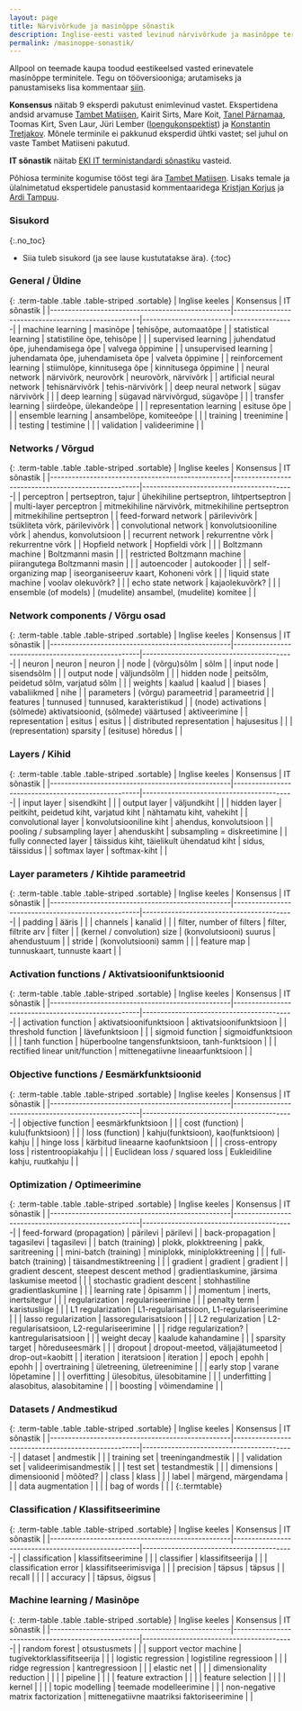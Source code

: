 ```yaml
---
layout: page
title: Närvivõrkude ja masinõppe sõnastik
description: Inglise-eesti vasted levinud närvivõrkude ja masinõppe terminitele.
permalink: /masinoppe-sonastik/
---
```


Allpool on teemade kaupa toodud eestikeelsed vasted erinevatele masinõppe terminitele. Tegu on tööversiooniga; arutamiseks ja panustamiseks lisa kommentaar [siin](https://goo.gl/KYIEo1).


**Konsensus** näitab 9 eksperdi pakutust enimlevinud vastet. Ekspertidena andsid arvamuse [Tambet Matiisen](https://github.com/tambetm), Kairit Sirts, Mare Koit, [Tanel Pärnamaa](http://github.com/tanelp), Toomas Kirt, Sven Laur, Jüri Lember ([loengukonspektist](http://www-1.ms.ut.ee/ained/Tehis%f5pe/tehisope8.pdf)) ja [Konstantin Tretjakov](https://github.com/konstantint). Mõnele terminile ei pakkunud eksperdid ühtki vastet; sel juhul on vaste Tambet Matiiseni pakutud.

**IT sõnastik** näitab [EKI IT terministandardi sõnastiku](http://www.eki.ee/dict/its/) vasteid.

Põhiosa terminite kogumise tööst tegi ära [Tambet Matiisen](https://github.com/tambetm). Lisaks temale ja ülalnimetatud ekspertidele panustasid kommentaaridega [Kristjan Korjus](https://github.com/kristjankorjus/) ja [Ardi Tampuu](https://github.com/RDTm).

### Sisukord
{:.no_toc}

* Siia tuleb sisukord (ja see lause kustutatakse ära).
{:toc}


### General / Üldine

{: .term-table .table .table-striped .sortable}
| Inglise keeles                                   | Konsensus                                          | IT sõnastik                              |
|--------------------------------------------------|----------------------------------------------------|------------------------------------------|
| machine learning                                 | masinõpe                                           | tehisõpe, automaatõpe                    |
| statistical learning                             | statistiline õpe, tehisõpe                         |                                          |
| supervised learning                              | juhendatud õpe, juhendamisega õpe                  | valvega õppimine                         |
| unsupervised learning                            | juhendamata õpe, juhendamiseta õpe                 | valveta õppimine                         |
| reinforcement learning                           | stiimulõpe, kinnitusega õpe                        | kinnitusega õppimine                     |
| neural network                                   | närvivõrk, neurovõrk                               | neurovõrk, närvivõrk                     |
| artificial neural network                        | tehisnärvivõrk                                     | tehis-närvivõrk                          |
| deep neural network                              | sügav närvivõrk                                    |                                          |
| deep learning                                    | sügavad närvivõrgud, sügavõpe                      |                                          |
| transfer learning                                | siirdeõpe, ülekandeõpe                             |                                          |
| representation learning                          | esituse õpe                                        |                                          |
| ensemble learning                                | ansambelõpe, komiteeõpe                            |                                          |
| training                                         | treenimine                                         |                                          |
| testing                                          | testimine                                          |                                          |
| validation                                       | valideerimine                                      |                                          |


### Networks / Võrgud

{: .term-table .table .table-striped .sortable}
| Inglise keeles                                   | Konsensus                                          | IT sõnastik                              |
|--------------------------------------------------|----------------------------------------------------|------------------------------------------|
| perceptron                                       | pertseptron, tajur                                 | ühekihiline pertseptron, lihtpertseptron |
| multi-layer perceptron                           | mitmekihiline närvivõrk, mitmekihiline pertseptron | mitmekihiline pertseptron                |
| feed-forward network                             | pärilevivõrk                                       | tsükliteta võrk, pärilevivõrk            |
| convolutional network                            | konvolutsiooniline võrk                            | ahendus, konvolutsioon                   |
| recurrent network                                | rekurrentne võrk                                   | rekurrentne võrk                         |
| Hopfield network                                 | Hopfieldi võrk                                     |                                          |
| Boltzmann machine                                | Boltzmanni masin                                   |                                          |
| restricted Boltzmann machine                     | piirangutega Boltzmanni masin                      |                                          |
| autoencoder                                      | autokooder                                         |                                          |
| self-organizing map                              | iseorganiseeruv kaart, Kohoneni võrk               |                                          |
| liquid state machine                             | voolav olekuvõrk?                                  |                                          |
| echo state network                               | kajaolekuvõrk?                                     |                                          |
| ensemble (of models)                             | (mudelite) ansambel, (mudelite) komitee            |                                          |

### Network components / Võrgu osad

{: .term-table .table .table-striped .sortable}
| Inglise keeles                                   | Konsensus                                          | IT sõnastik                              |
|--------------------------------------------------|----------------------------------------------------|------------------------------------------|
| neuron                                           | neuron                                             | neuron                                   |
| node                                             | (võrgu)sõlm                                        | sõlm                                     |
| input node                                       | sisendsõlm                                         |                                          |
| output node                                      | väljundsõlm                                        |                                          |
| hidden node                                      | peitsõlm, peidetud sõlm, varjatud sõlm             |                                          |
| weights                                          | kaalud                                             | kaalud                                   |
| biases                                           | vabaliikmed                                        | nihe                                     |
| parameters                                       | (võrgu) parameetrid                                | parameetrid                              |
| features                                         | tunnused                                           | tunnused, karakteristikud                |
| (node) activations                               | (sõlmede) aktivatsioonid, (sõlmede) väärtused      | aktiveerimine                            |
| representation                                   | esitus                                             | esitus                                   |
| distributed representation                       | hajusesitus                                        |                                          |
| (representation) sparsity                        | (esituse) hõredus                                  |                                          |

### Layers / Kihid

{: .term-table .table .table-striped .sortable}
| Inglise keeles                                   | Konsensus                                          | IT sõnastik                              |
|--------------------------------------------------|----------------------------------------------------|------------------------------------------|
| input layer                                      | sisendkiht                                         |                                          |
| output layer                                     | väljundkiht                                        |                                          |
| hidden layer                                     | peitkiht, peidetud kiht, varjatud kiht             | nähtamatu kiht, vahekiht                 |
| convolutional layer                              | konvolutsiooniline kiht                            | ahendus, konvolutsioon                   |
| pooling / subsampling layer                      | ahenduskiht                                        | subsampling = diskreetimine              |
| fully connected layer                            | täissidus kiht, täielikult ühendatud kiht          | sidus, täissidus                         |
| softmax layer                                    | softmax-kiht                                       |                                          |

### Layer parameters / Kihtide parameetrid

{: .term-table .table .table-striped .sortable}
| Inglise keeles                                   | Konsensus                                          | IT sõnastik                              |
|--------------------------------------------------|----------------------------------------------------|------------------------------------------|
| padding                                          | ääris                                              |                                          |
| channels                                         | kanalid                                            |                                          |
| filter, number of filters                        | filter, filtrite arv                               | filter                                   |
| (kernel / convolution) size                      | (konvolutsiooni) suurus                            | ahendustuum                              |
| stride                                           | (konvolutsiooni) samm                              |                                          |
| feature map                                      | tunnuskaart, tunnuste kaart                        |                                          |

### Activation functions / Aktivatsioonifunktsioonid

{: .term-table .table .table-striped .sortable}
| Inglise keeles                                   | Konsensus                                          | IT sõnastik                              |
|--------------------------------------------------|----------------------------------------------------|------------------------------------------|
| activation function                              | aktivatsioonifunktsioon                            | aktivatsioonifunktsioon                  |
| threshold function                               | lävefunktsioon                                     |                                          |
| sigmoid function                                 | sigmoidfunktsioon                                  |                                          |
| tanh function                                    | hüperboolne tangensfunktsioon, tanh-funktsioon     |                                          |
| rectified linear unit/function                   | mittenegatiivne lineaarfunktsioon                  |                                          |

### Objective functions / Eesmärkfunktsioonid

{: .term-table .table .table-striped .sortable}
| Inglise keeles                                   | Konsensus                                          | IT sõnastik                              |
|--------------------------------------------------|----------------------------------------------------|------------------------------------------|
| objective function                               | eesmärkfunktsioon                                  |                                          |
| cost (function)                                  | kulu(funktsioon)                                   |                                          |
| loss (function)                                  | kahju(funktsioon), kao(funktsioon)                 | kahju                                    |
| hinge loss                                       | kärbitud lineaarne kaofunktsioon                   |                                          |
| cross-entropy loss                               | ristentroopiakahju                                 |                                          |
| Euclidean loss / squared loss                    | Eukleidiline kahju, ruutkahju                      |                                          |

### Optimization / Optimeerimine

{: .term-table .table .table-striped .sortable}
| Inglise keeles                                   | Konsensus                                          | IT sõnastik                              |
|--------------------------------------------------|----------------------------------------------------|------------------------------------------|
| feed-forward (propagation)                       | pärilevi                                           | pärilevi                                 |
| back-propagation                                 | tagasilevi                                         | tagasilevi                               |
| batch (training)                                 | plokk, plokktreening                               | pakk, saritreening                       |
| mini-batch (training)                            | miniplokk, miniplokktreening                       |                                          |
| full-batch (training)                            | täisandmestiktreening                              |                                          |
| gradient                                         | gradient                                           | gradient                                 |
| gradient descent, steepest descent method        | gradientlaskumine, järsima laskumise meetod        |                                          |
| stochastic gradient descent                      | stohhastiline gradientlaskumine                    |                                          |
| learning rate                                    | õpisamm                                            |                                          |
| momentum                                         | inerts, inertsitegur                               |                                          |
| regularization                                   | regulariseerimine                                  |                                          |
| penalty term                                     | karistusliige                                      |                                          |
| L1 regularization                                | L1-regularisatsioon, L1-regulariseerimine          |                                          |
| lasso regularization                             | lassoregularisatsioon                              |                                          |
| L2 regularization                                | L2-regularisatsioon, L2-regulariseerimine          |                                          |
| ridge regularization?                            | kantregularisatsioon                               |                                          |
| weight decay                                     | kaalude kahandamine                                |                                          |
| sparsity target                                  | hõreduseesmärk                                     |                                          |
| dropout                                          | dropout-meetod, väljajätumeetod                    | drop-out=kaobitt                         |
| iteration                                        | iteratsioon                                        | iteration                                |
| epoch                                            | epohh                                              | epohh                                    |
| overtraining                                     | ületreening, ületreenimine                         |                                          |
| early stop                                       | varane lõpetamine                                  |                                          |
| overfitting                                      | ülesobitus, ülesobitamine                          |                                          |
| underfitting                                     | alasobitus, alasobitamine                          |                                          |
| boosting                                         | võimendamine                                       |                                          |

### Datasets / Andmestikud

{: .term-table .table .table-striped .sortable}
| Inglise keeles                                   | Konsensus                                          | IT sõnastik                              |
|--------------------------------------------------|----------------------------------------------------|------------------------------------------|
| dataset                                          | andmestik                                          |                                          |
| training set                                     | treeningandmestik                                  |                                          |
| validation set                                   | valideerimisandmestik                              |                                          |
| test set                                         | testandmestik                                      |                                          |
| dimensions                                       | dimensioonid                                       | mõõted?                                  |
| class                                            | klass                                              |                                          |
| label                                            | märgend, märgendama                                |                                          |
| data augmentation                                |                                                    |                                          |
| bag of words                                     |                                                    |                                          |
{:.termtable}

### Classification / Klassifitseerimine

{: .term-table .table .table-striped .sortable}
| Inglise keeles                                   | Konsensus                                          | IT sõnastik                              |
|--------------------------------------------------|----------------------------------------------------|------------------------------------------|
| classification                                   | klassifitseerimine                                 |                                          |
| classifier                                       | klassifitseerija                                   |                                          |
| classification error                             | klassifitseerimisviga                              |                                          |
| precision                                        | täpsus                                             | täpsus                                   |
| recall                                           |                                                    |                                          |
| accuracy                                         |                                                    | täpsus, õigsus                           |

### Machine learning / Masinõpe

{: .term-table .table .table-striped .sortable}
| Inglise keeles                                   | Konsensus                                          | IT sõnastik                              |
|--------------------------------------------------|----------------------------------------------------|------------------------------------------|
| random forest                                    | otsustusmets                                       |                                          |
| support vector machine                           | tugivektorklassifitseerija                         |                                          |
| logistic regression                              | logistiline regressioon                            |                                          |
| ridge regression                                 | kantregressioon                                    |                                          |
| elastic net                                      |                                                    |                                          |
| dimensionality reduction                         |                                                    |                                          |
| pipeline                                         |                                                    |                                          |
| feature extraction                               |                                                    |                                          |
| feature selection                                |                                                    |                                          |
| kernel                                           |                                                    |                                          |
| topic modelling                                  | teemade modelleerimine                             |                                          |
| non-negative matrix factorization                | mittenegatiivne maatriksi faktoriseerimine         |                                          |